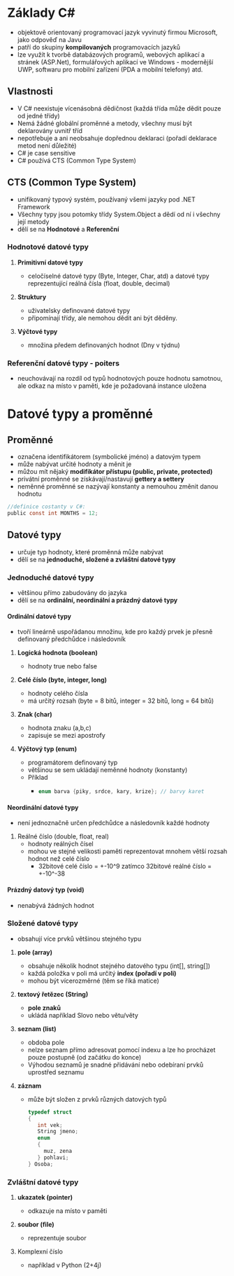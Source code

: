 # Základy C#
* objektově orientovaný programovací jazyk vyvinutý firmou Microsoft, jako odpověď na Javu
* patří do skupiny **kompilovaných** programovacích jazyků
* lze využít k tvorbě databázových programů, webových aplikací a stránek (ASP.Net), formulářových aplikací ve Windows - modernější UWP, softwaru pro mobilní zařízení (PDA a mobilní telefony) atd.

## Vlastnosti
* V C# neexistuje vícenásobná dědičnost (každá třída může dědit pouze od jedné třídy)
* Nemá žádné globální proměnné a metody, všechny musí být deklarovány uvnitř tříd
* nepotřebuje a ani neobsahuje dopřednou deklaraci (pořadí deklarace metod není důležité)
* C# je case sensitive 
* C# používá CTS (Common Type System)

## CTS (Common Type System)
* unifikovaný typový systém, používaný všemi jazyky pod .NET Framework
* Všechny typy jsou potomky třídy System.Object a dědí od ní i všechny její metody
* dělí se na **Hodnotové** a **Referenční**

### Hodnotové datové typy

1. **Primitivní datové typy**
   - celočíselné datové typy (Byte, Integer, Char, atd) a datové typy reprezentující reálná čísla (float, double, decimal)
   
1. **Struktury**
   - uživatelsky definované datové typy
   - připomínají třídy, ale nemohou dědit ani být děděny.
   
1. **Výčtové typy**
   - množina předem definovaných hodnot (Dny v týdnu)

### Referenční datové typy - poiters
* neuchovávají na rozdíl od typů hodnotových pouze hodnotu samotnou, ale odkaz na místo v paměti, kde je požadovaná instance uložena 

# Datové typy a proměnné

## Proměnné
* označena identifikátorem (symbolické jméno) a datovým typem
* může nabývat určité hodnoty a měnit je
* můžou mít nějaký **modifikátor přístupu (public, private, protected)**
* privátní proměnné se získávají/nastavují **gettery a settery**
* neměnné proměnné se nazývají konstanty a nemouhou změnit danou hodnotu
 ```C 
//definice costanty v C#:
public const int MONTHS = 12; 
```

## Datové typy
* určuje typ hodnoty, které proměnná může nabývat
* dělí se na **jednoduché, složené a zvláštní datové typy**

### Jednoduché datové typy
* většinou přímo zabudovány do jazyka
* dělí se na **ordinální, neordinální a prázdný datové typy**

#### Ordinální datové typy
* tvoří lineárně uspořádanou množinu, kde pro každý prvek je přesně definovaný předchůdce i následovník

1. **Logická hodnota (boolean)**
   - hodnoty true nebo false
   
1. **Celé číslo (byte, integer, long)**
   - hodnoty celého čísla
   - má určitý rozsah (byte = 8 bitů, integer = 32 bitů, long = 64 bitů)
   
1. **Znak (char)**
   - hodnota znaku (a,b,c)
   - zapisuje se mezi apostrofy
   
1. **Výčtový typ (enum)**
   - programátorem definovaný typ
   - většinou se sem ukládají neměnné hodnoty (konstanty)
   - Příklad
     - ```java 
       enum barva {piky, srdce, kary, krize}; // barvy karet
       ```

#### Neordinální datové typy
* není jednoznačně určen předchůdce a následovník každé hodnoty

1. Reálné číslo (double, float, real)
   - hodnoty reálných čísel
   - mohou ve stejné velikosti paměti reprezentovat mnohem větší rozsah hodnot než celé číslo
     - 32bitové celé číslo = +-10^9 zatímco 32bitové reálné číslo = +-10^-38

#### Prázdný datový typ (void)
* nenabývá žádných hodnot

### Složené datové typy
* obsahují více prvků většinou stejného typu

1. **pole (array)**
   - obsahuje několik hodnot stejného datového typu (int[], string[])
   - každá položka v poli má určitý **index (pořadí v poli)**
   - mohou být vícerozměrné (těm se říká matice)

1. **textový řetězec (String)**
   - **pole znaků**
   - ukládá například Slovo nebo větu/věty

1. **seznam (list)**
   - obdoba pole
   - nelze seznam přímo adresovat pomocí indexu a lze ho procházet pouze postupně (od začátku do konce)
   - Výhodou seznamů je snadné přidávání nebo odebíraní prvků uprostřed seznamu

1. **záznam**
   - může být složen z prvků různých datových typů
     ```C
     typedef struct 
     {
        int vek;
        String jmeno;
        enum 
        { 
          muz, zena 
        } pohlavi;
     } Osoba;
     ```
     
### Zvláštní datové typy
1. **ukazatek (pointer)**
   - odkazuje na místo v paměti
  
1. **soubor (file)**
   - reprezentuje soubor

1. Komplexní číslo
   - například v Python (2+4j)
